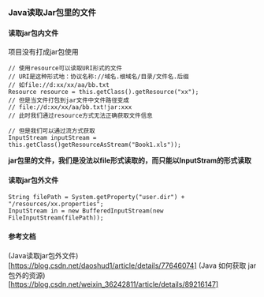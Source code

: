 ### Java读取Jar包里的文件

#### 读取jar包内文件
  项目没有打成jar包使用
  
    // 使用resource可以读取URI形式的文件
    // URI是这种形式地：协议名称://域名.根域名/目录/文件名.后缀
    // 如file://d:xx/xx/aa/bb.txt
    Resource resource = this.getClass().getResource("xx");
    // 但是当文件打包到jar文件中文件路径变成
    // file://d:xx/xx/aa/bb.txt!jar:xxx
    // 此时我们通过resource方式无法正确获取文件信息
    
    // 但是我们可以通过流方式获取
    InputStream inputStream = this.getClass()getResourceAsStream("Book1.xls"));
    
  **jar包里的文件，我们是没法以file形式读取的，而只能以InputStram的形式读取**
  
#### 读取jar包外文件
    String filePath = System.getProperty("user.dir") + "/resources/xx.properties";     
    InputStream in = new BufferedInputStream(new FileInputStream(filePath));
    
   
#### 参考文档
   (Java读取jar包外文件) [https://blog.csdn.net/daoshud1/article/details/77646074]
   (Java 如何获取 jar 包外的资源) [https://blog.csdn.net/weixin_36242811/article/details/89216147]